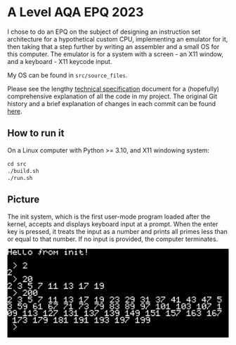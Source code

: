 # A Level AQA EPQ 2023

I chose to do an EPQ on the subject of designing an instruction set architecture for a hypothetical custom CPU, implementing an emulator for it,
then taking that a step further by writing an assembler and a small OS for this computer. The emulator is for a system with a screen - an X11 window, and a keyboard - X11 keycode input.

My OS can be found in `src/source_files`.

Please see the lengthy [technical specification](techspec.pdf) document for a (hopefully) comprehensive explanation of all the code in my project.
The original Git history and a brief explanation of changes in each commit can be found [here](journal.pdf).

## How to run it
On a Linux computer with Python >= 3.10, and X11 windowing system:
```
cd src
./build.sh
./run.sh
```

## Picture
The init system, which is the first user-mode program loaded after the kernel, accepts and displays keyboard input at a prompt.
When the enter key is pressed, it treats the input as a number and prints all primes less than or equal to that number.
If no input is provided, the computer terminates.

![Finding primes based on user input](action.png)
